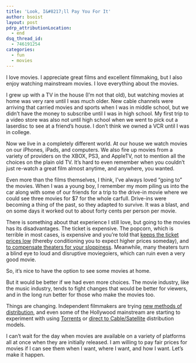 ```yaml
---
title: 'Look, I&#8217;ll Pay You For It'
author: bsoist
layout: post
pdrp_attributionLocation:
  - end
dsq_thread_id:
  - 746191254
categories:
  - fun
  - movies
---
```

I love movies. I appreciate great films and excellent filmmaking, but I also enjoy watching mainstream movies. I love everything about the movies. 

I grew up with a TV in the house (I&#8217;m not that old), but watching movies at home was very rare until I was much older. New cable channels were arriving that carried movies and sports when I was in middle school, but we didn&#8217;t have the money to subscribe until I was in high school. My first trip to a video store was also not until high school when we went to pick out a laserdisc to see at a friend&#8217;s house. I don&#8217;t think we owned a VCR until I was in college. 

Now we live in a completely different world. At our house we watch movies on our iPhones, iPads, and computers. We also fire up movies from a variety of providers on the XBOX, PS3, and AppleTV, not to mention all the choices on the plain old TV. It&#8217;s hard to even remember when you couldn&#8217;t just re-watch a great film almost anytime, and anywhere, you wanted.

Even more than the films themselves, I think, I&#8217;ve always loved &#8220;going to&#8221; the movies. When I was a young boy, I remember my mom piling us into the car along with some of our friends for a trip to the drive-in movie where we could see three movies for $7 for the whole carfull. Drive-ins were becoming a thing of the past, so they adapted to survive. It was a blast, and on some days it worked out to about forty cents per person per movie.

There is something about that experience I still love, but going to the movies has its disadvantages. The ticket is expensive. The popcorn, which is terrible in most cases, is expensive and you&#8217;re told that [keeps the ticket prices low][1] (thereby conditioning you to expect higher prices someday), and [to compensate theaters for your sloppiness][2]. Meanwhile, many theaters turn a blind eye to loud and disruptive moviegoiers, which can ruin even a very good movie. 

So, it&#8217;s nice to have the option to see some movies at home. 

But it would be better if we had even more choices. The movie industry, like the music industry, tends to fight changes that would be better for viewers, and in the long run better for those who make the movies too. 

Things are changing. Independent filmmakers are trying [new methods of distribution][3], and even some of the Hollywood mainstream are starting to experiment with using [Torrents][4] or [direct to Cable/Satellite][5] distribution models. 

I can&#8217;t wait for the day when movies are available on a variety of platforms all at once when they are initially released. I am willing to pay fair prices for movies if I can see them when I want, where I want, and how I want. Let&#8217;s make it happen.

 [1]: http://phys.org/news122917253.html
 [2]: http://now.msn.com/entertainment/0321-movie-snack-prices.aspx
 [3]: http://www.theopenpress.com/index.php?a=press&id=121689
 [4]: http://torrentfreak.com/hollywood-star-reverses-movie-distribution-model-with-bittorrent-110701/
 [5]: http://technorati.com/entertainment/film/article/mel-gibson-fox-and-directv-test/
